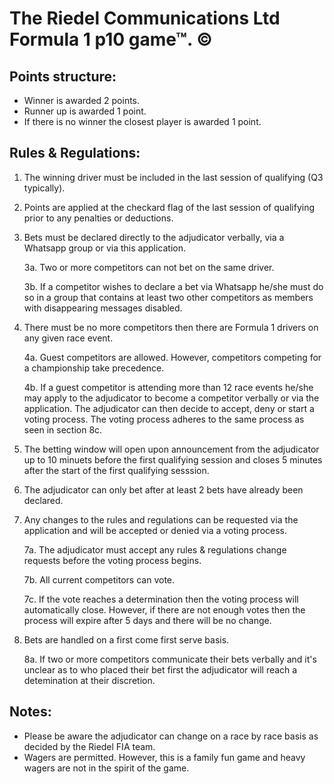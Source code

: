 <!---
██████╗░██╗███████╗██████╗░███████╗██╗░░░░░  ███████╗░░███╗░░  ██████╗░░░███╗░░░█████╗░
██╔══██╗██║██╔════╝██╔══██╗██╔════╝██║░░░░░  ██╔════╝░████║░░  ██╔══██╗░████║░░██╔══██╗
██████╔╝██║█████╗░░██║░░██║█████╗░░██║░░░░░  █████╗░░██╔██║░░  ██████╔╝██╔██║░░██║░░██║
██╔══██╗██║██╔══╝░░██║░░██║██╔══╝░░██║░░░░░  ██╔══╝░░╚═╝██║░░  ██╔═══╝░╚═╝██║░░██║░░██║
██║░░██║██║███████╗██████╔╝███████╗███████╗  ██║░░░░░███████╗  ██║░░░░░███████╗╚█████╔╝
╚═╝░░╚═╝╚═╝╚══════╝╚═════╝░╚══════╝╚══════╝  ╚═╝░░░░░╚══════╝  ╚═╝░░░░░╚══════╝░╚════╝░

░██████╗░░█████╗░███╗░░░███╗███████╗
██╔════╝░██╔══██╗████╗░████║██╔════╝
██║░░██╗░███████║██╔████╔██║█████╗░░
██║░░╚██╗██╔══██║██║╚██╔╝██║██╔══╝░░
╚██████╔╝██║░░██║██║░╚═╝░██║███████╗
░╚═════╝░╚═╝░░╚═╝╚═╝░░░░░╚═╝╚══════╝
-->

# The Riedel Communications Ltd Formula 1 p10 game™. ©

## Points structure:

- Winner is awarded 2 points.
- Runner up is awarded 1 point.
- If there is no winner the closest player is awarded 1 point.

## Rules & Regulations:

1. The winning driver must be included in the last session of qualifying (Q3 typically).

2. Points are applied at the checkard flag of the last session of qualifying prior to any penalties or deductions.

3. Bets must be declared directly to the adjudicator verbally, via a Whatsapp group or via this application.

   3a. Two or more competitors can not bet on the same driver.

   3b. If a competitor wishes to declare a bet via Whatsapp he/she must do so in a group that contains at least two
   other competitors as members with disappearing messages disabled.

4. There must be no more competitors then there are Formula 1 drivers on any given race event.

   4a. Guest competitors are allowed. However, competitors competing for a championship take precedence.

   4b. If a guest competitor is attending more than 12 race events he/she may apply to the adjudicator to become a
   competitor verbally or via the application. The adjudicator can then decide to accept, deny or start a voting
   process. The voting process adheres to the same process as seen in section 8c.

5. The betting window will open upon announcement from the adjudicator up to 10 minuets before the first qualifying
   session and closes 5 minutes after the start of the first qualifying sesssion.

6. The adjudicator can only bet after at least 2 bets have already been declared.

7. Any changes to the rules and regulations can be requested via the application and will be accepted or denied via
   a voting process.

   7a. The adjudicator must accept any rules & regulations change requests before the voting process begins.

   7b. All current competitors can vote.

   7c. If the vote reaches a determination then the voting process will automatically close. However, if there are
   not enough votes then the process will expire after 5 days and there will be no change.

8. Bets are handled on a first come first serve basis.

   8a. If two or more competitors communicate their bets verbally and it's unclear as to who placed their bet first
   the adjudicator will reach a detemination at their discretion.

## Notes:

- Please be aware the adjudicator can change on a race by race basis as decided by the Riedel FIA team.
- Wagers are permitted. However, this is a family fun game and heavy wagers are not in the spirit of the game.
